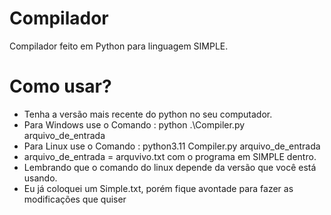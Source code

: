 # Compilador
Compilador feito em Python para linguagem SIMPLE.


# Como usar?

- Tenha a versão mais recente do python no seu computador.
- Para Windows use o Comando : python .\Compiler.py arquivo_de_entrada
- Para Linux use o Comando : python3.11 Compiler.py arquivo_de_entrada
- arquivo_de_entrada = arquvivo.txt com o programa em SIMPLE dentro.
- Lembrando que o comando do linux depende da versão que você está usando.
- Eu já coloquei um Simple.txt, porém fique avontade para fazer as modificações que quiser
